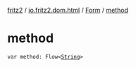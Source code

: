 [fritz2](../../index.md) / [io.fritz2.dom.html](../index.md) / [Form](index.md) / [method](./method.md)

# method

`var method: Flow<`[`String`](https://kotlinlang.org/api/latest/jvm/stdlib/kotlin/-string/index.html)`>`
